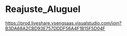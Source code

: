 # Reajuste_Aluguel

https://prod.liveshare.vsengsaas.visualstudio.com/join?B3DA68A2CBD93E757DDDF56A4F1B15F5D04F
